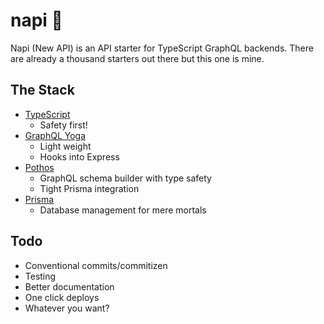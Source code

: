 # napi 🥱

Napi (New API) is an API starter for TypeScript GraphQL backends. There are already a thousand starters out there but this one is mine.

## The Stack

- [TypeScript](https://www.typescriptlang.org/)
  - Safety first!
- [GraphQL Yoga](https://www.the-guild.dev/graphql/yoga-server/)
  - Light weight
  - Hooks into Express
- [Pothos](https://pothos-graphql.dev/)
  - GraphQL schema builder with type safety
  - Tight Prisma integration
- [Prisma](https://www.prisma.io/)
  - Database management for mere mortals

## Todo

- Conventional commits/commitizen
- Testing
- Better documentation
- One click deploys
- Whatever you want?
